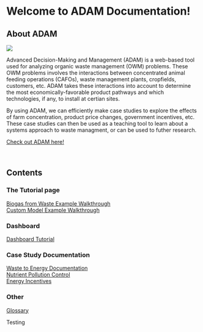 <h1>Welcome to ADAM Documentation!</h1>
<h2>About ADAM</h2>

<img src="Pictures\ADAM_graphic.png">


<p>
    Advanced Decision-Making and Management (ADAM) is a web-based tool used for analyzing organic waste management (OWM) problems. These OWM problems involves the interactions between concentrated animal feeding operations (CAFOs), waste management plants, cropfields, customers, etc. ADAM takes these interactions into account to determine the most economically-favorable product pathways and which technologies, if any, to install at certian sites.  
</p> 

<p>
    By using ADAM, we can efficiently make case studies to explore the effects of farm concentration, product price changes, government incentives, etc. These case studies can then be used as a teaching tool to learn about a systems approach to waste managment, or can be used to futher research. 
</p>
<p><a href="http://54.208.179.171:8000/">Check out ADAM here!</a></p>

<br>

<h2>Contents</h2>

<h3>The Tutorial page</h3>
<a href="/ADAM_Documentation/biogas_from_waste.html">Biogas from Waste Example Walkthrough</a>
<br>
<a href="/ADAM_Documentation/custom_model.html">Custom Model Example Walkthrough</a>

<h3>Dashboard</h3>
<a href="/ADAM_Documentation/dashboard.html">Dashboard Tutorial</a>

<h3>Case Study Documentation</h3>
<a href="/ADAM_Documentation/waste_to_energy.html">Waste to Energy Documentation</a>
<br>
<a href="/ADAM_Documentation/nutrient_pol.html">Nutrient Pollution Control</a>
<br>
<a href="/ADAM_Documentation/energy_incent.html">Energy Incentives</a>

<h3>Other</h3>
<a href="/ADAM_Documentation/glossary.html">Glossary</a>

<p>
    Testing
</p>





